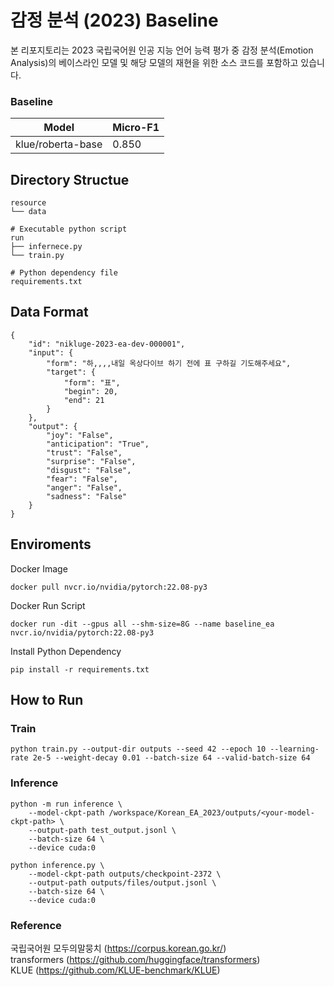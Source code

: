 # 감정 분석 (2023) Baseline
본 리포지토리는 2023 국립국어원 인공 지능 언어 능력 평가 중 감정 분석(Emotion Analysis)의 베이스라인 모델 및 해당 모델의 재현을 위한 소스 코드를 포함하고 있습니다.
### Baseline
|Model|Micro-F1|
|:---:|---|
|klue/roberta-base|0.850|

## Directory Structue
```
resource
└── data

# Executable python script
run
├── infernece.py
└── train.py

# Python dependency file
requirements.txt
```

## Data Format
```
{
    "id": "nikluge-2023-ea-dev-000001",
    "input": {
        "form": "하,,,,내일 옥상다이브 하기 전에 표 구하길 기도해주세요",
        "target": {
            "form": "표",
            "begin": 20,
            "end": 21
        }
    },
    "output": {
        "joy": "False",
        "anticipation": "True",
        "trust": "False",
        "surprise": "False",
        "disgust": "False",
        "fear": "False",
        "anger": "False",
        "sadness": "False"
    }
}
```


## Enviroments
Docker Image
```
docker pull nvcr.io/nvidia/pytorch:22.08-py3 
```

Docker Run Script
```
docker run -dit --gpus all --shm-size=8G --name baseline_ea nvcr.io/nvidia/pytorch:22.08-py3
```

Install Python Dependency
```
pip install -r requirements.txt
```

## How to Run
### Train
```
python train.py --output-dir outputs --seed 42 --epoch 10 --learning-rate 2e-5 --weight-decay 0.01 --batch-size 64 --valid-batch-size 64
```

### Inference
```
python -m run inference \
    --model-ckpt-path /workspace/Korean_EA_2023/outputs/<your-model-ckpt-path> \
    --output-path test_output.jsonl \
    --batch-size 64 \
    --device cuda:0
```

```
python inference.py \
    --model-ckpt-path outputs/checkpoint-2372 \
    --output-path outputs/files/output.jsonl \
    --batch-size 64 \
    --device cuda:0
```

### Reference
국립국어원 모두의말뭉치 (https://corpus.korean.go.kr/)  
transformers (https://github.com/huggingface/transformers)  
KLUE (https://github.com/KLUE-benchmark/KLUE)
